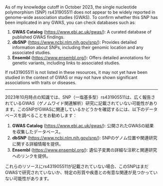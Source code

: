As of my knowledge cutoff in October 2023, the single nucleotide polymorphism (SNP) rs431905511 does not appear to be widely reported in genome-wide association studies (GWAS). To confirm whether this SNP has been implicated in any GWAS, you can check databases such as:

1. **GWAS Catalog** (https://www.ebi.ac.uk/gwas/): A curated database of published GWAS findings.
2. **dbSNP** (https://www.ncbi.nlm.nih.gov/snp/): Provides detailed information about SNPs, including their genomic location and any associated studies.
3. **Ensembl** (https://www.ensembl.org/): Offers detailed annotations for genetic variants, including links to associated studies.

If rs431905511 is not listed in these resources, it may not yet have been studied in the context of GWAS or may not have shown significant associations with traits or diseases.

---

2023年10月時点の知識では、SNP（一塩基多型）rs431905511は、広く報告されているGWAS（ゲノムワイド関連解析）研究に記載されていない可能性があります。このSNPがGWASに関連しているかどうかを確認するには、以下のデータベースを調べることをお勧めします：

1. **GWAS Catalog** (https://www.ebi.ac.uk/gwas/): 公開されたGWASの結果を収集したデータベース。
2. **dbSNP** (https://www.ncbi.nlm.nih.gov/snp/): SNPのゲノム位置や関連研究に関する詳細情報を提供。
3. **Ensembl** (https://www.ensembl.org/): 遺伝子変異の詳細な注釈と関連研究へのリンクを提供。

これらのリソースにrs431905511が記載されていない場合、このSNPはまだGWASで研究されていないか、特定の形質や疾患との有意な関連が見つかっていない可能性があります。